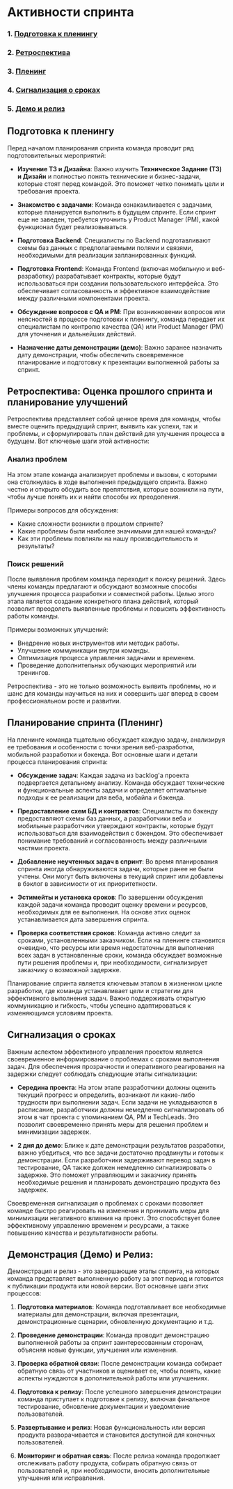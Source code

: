 # Активности спринта

### 1. [Подготовка к пленингу](#prepare_for_planing)
### 2. [Ретроспектива](#retrospective)
### 3. [Пленинг](#planing)
### 4. [Сигнализация о сроках](#deadline_signaling)
### 5. [Демо и релиз](#demo_and_release)

<a id="prepare_for_planing"></a>

## Подготовка к пленингу 

Перед началом планирования спринта команда проводит ряд подготовительных мероприятий:

- **Изучение ТЗ и Дизайна**: Важно изучить **Техническое Задание (ТЗ) и Дизайн**  и полностью понять технические и бизнес-задачи, которые стоят перед командой. Это поможет четко понимать цели и требования проекта.

- **Знакомство с задачами**: Команда ознакамливается с задачами, которые планируется выполнить в будущем спринте. Если спринт еще не заведен, требуется уточнить у Product Manager (PM), какой функционал будет реализовываться.

- **Подготовка Backend**: Специалисты по Backend подготавливают схемы баз данных с предполагаемыми полями и связями, необходимыми для реализации запланированных функций.

- **Подготовка Frontend**: Команда Frontend (включая мобильную и веб-разработку) разрабатывает контракты, которые будут использоваться при создании пользовательского интерфейса. Это обеспечивает согласованность и эффективное взаимодействие между различными компонентами проекта.

- **Обсуждение вопросов с QA и PM**: При возникновении вопросов или неясностей в процессе подготовки к пленингу, команда передает их специалистам по контролю качества (QA) или Product Manager (PM) для уточнения и дальнейших действий.

- **Назначение даты демонстрации (демо)**: Важно заранее назначить дату демонстрации, чтобы обеспечить своевременное планирование и подготовку к презентации выполненной работы за спринт.

<a id="retrospective"></a>

## Ретроспектива: Оценка прошлого спринта и планирование улучшений 

Ретроспектива представляет собой ценное время для команды, чтобы вместе оценить предыдущий спринт, выявить как успехи, так и проблемы, и сформулировать план действий для улучшения процесса в будущем. Вот ключевые шаги этой активности:

### Анализ проблем

На этом этапе команда анализирует проблемы и вызовы, с которыми она столкнулась в ходе выполнения предыдущего спринта. Важно честно и открыто обсудить все препятствия, которые возникли на пути, чтобы лучше понять их и найти способы их преодоления.

Примеры вопросов для обсуждения:

- Какие сложности возникли в прошлом спринте?
- Какие проблемы были наиболее значимыми для нашей команды?
- Как эти проблемы повлияли на нашу производительность и результаты?

### Поиск решений

После выявления проблем команда переходит к поиску решений. Здесь члены команды предлагают и обсуждают возможные способы улучшения процесса разработки и совместной работы. Целью этого этапа является создание конкретного плана действий, который позволит преодолеть выявленные проблемы и повысить эффективность работы команды.

Примеры возможных улучшений:

- Внедрение новых инструментов или методик работы.
- Улучшение коммуникации внутри команды.
- Оптимизация процесса управления задачами и временем.
- Проведение дополнительных обучающих мероприятий или тренингов.

Ретроспектива - это не только возможность выявить проблемы, но и шанс для команды научиться на них и совершить шаг вперед в своем профессиональном росте и развитии.

<a id="planing"></a>

## Планирование спринта (Пленинг) 

На пленинге команда тщательно обсуждает каждую задачу, анализируя ее требования и особенности с точки зрения веб-разработки, мобильной разработки и бэкенда. Вот основные шаги и детали процесса планирования спринта:

- **Обсуждение задач**: Каждая задача из backlog'а проекта подвергается детальному анализу. Команда обсуждает технические и функциональные аспекты задачи и определяет оптимальные подходы к ее реализации для веба, мобайла и бэкенда.

- **Предоставление схем БД и контрактов**: Специалисты по бэкенду предоставляют схемы баз данных, а разработчики веба и мобильные разработчики утверждают контракты, которые будут использоваться для взаимодействия с бэкендом. Это обеспечивает понимание требований и согласованность между различными частями проекта.

- **Добавление неучтенных задач в спринт**: Во время планирования спринта иногда обнаруживаются задачи, которые ранее не были учтены. Они могут быть включены в текущий спринт или добавлены в бэклог в зависимости от их приоритетности.

- **Эстимейты и установка сроков**: По завершении обсуждения каждой задачи команда проводит оценку времени и ресурсов, необходимых для ее выполнения. На основе этих оценок устанавливается дата завершения спринта. 

- **Проверка соответствия сроков**: Команда активно следит за сроками, установленными заказчиком. Если на пленинге становится очевидно, что ресурсы или время недостаточны для выполнения всех задач в установленные сроки, команда обсуждает возможные пути решения проблемы и, при необходимости, сигнализирует заказчику о возможной задержке.

Планирование спринта является ключевым этапом в жизненном цикле разработки, где команда устанавливает цели и стратегии для эффективного выполнения задач. Важно поддерживать открытую коммуникацию и гибкость, чтобы успешно адаптироваться к изменяющимся условиям проекта.

<a id="deadline_signaling"></a>

## Сигнализация о сроках

Важным аспектом эффективного управления проектом является своевременное информирование о проблемах с сроками выполнения задач. Для обеспечения прозрачности и оперативного реагирования на задержки следует соблюдать следующие этапы сигнализации:

- **Середина проекта**: На этом этапе разработчики должны оценить текущий прогресс и определить, возникают ли какие-либо трудности при выполнении задач. Если задачи не укладываются в расписание, разработчики должны немедленно сигнализировать об этом в чат проекта с упоминанием QA, PM и TechLeads. Это позволит своевременно принять меры для решения проблем и минимизации задержек.

- **2 дня до демо**: Ближе к дате демонстрации результатов разработки, важно убедиться, что все задачи достаточно продвинуты и готовы к демонстрации. Если разработчики задерживают перевод задач в тестирование, QA также должен немедленно сигнализировать о задержке. Это поможет управляющим и заказчику принять необходимые решения и планировать демонстрацию продукта без задержек.

Своевременная сигнализация о проблемах с сроками позволяет команде быстро реагировать на изменения и принимать меры для минимизации негативного влияния на проект. Это способствует более эффективному управлению временем и ресурсами, а также повышению качества и результативности работы.

<a id="demo_and_release"></a>

## Демонстрация (Демо) и Релиз:
Демонстрация и релиз - это завершающие этапы спринта, на которых команда представляет выполненную работу за этот период и готовится к публикации продукта или новой версии. Вот основные шаги этих процессов:

1. **Подготовка материалов**: Команда подготавливает все необходимые материалы для демонстрации, включая презентации, демонстрационные сценарии, обновленную документацию и т.д.

2. **Проведение демонстрации**: Команда проводит демонстрацию выполненной работы за спринт заинтересованным сторонам, объясняя новые функции, улучшения или изменения.

3. **Проверка обратной связи**: После демонстрации команда собирает обратную связь от участников и оценивает ее, чтобы понять, какие аспекты нуждаются в дополнительной работы или улучшениях.

4. **Подготовка к релизу**: После успешного завершения демонстрации команда приступает к подготовке к релизу, включая финальное тестирование, обновление документации и уведомление пользователей.

5. **Развертывание и релиз**: Новая функциональность или версия продукта разворачивается и становится доступной для конечных пользователей.

6. **Мониторинг и обратная связь**: После релиза команда продолжает отслеживать работу продукта, собирать обратную связь от пользователей и, при необходимости, вносить дополнительные улучшения или исправления.